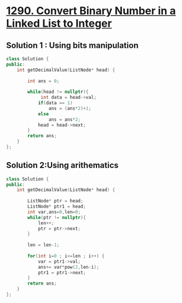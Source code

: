 # [1290. Convert Binary Number in a Linked List to Integer](https://leetcode.com/problems/convert-binary-number-in-a-linked-list-to-integer/)

## Solution 1 : Using bits manipulation
```c++
class Solution {
public:
    int getDecimalValue(ListNode* head) {
        
        int ans = 0;
        
        while(head != nullptr){
             int data = head->val;
            if(data == 1)
                ans = (ans*2)+1;
            else
                ans = ans*2;
            head = head->next;
        }
        return ans;
    }
};
```
## Solution 2:Using arithematics
```c++
class Solution {
public:
    int getDecimalValue(ListNode* head) {
        
        ListNode* ptr = head;
        ListNode* ptr1 = head;
        int var,ans=0,len=0;
        while(ptr != nullptr){
            len++;
            ptr = ptr->next;
        }
        
        len = len-1;
        
        for(int i=0 ; i<=len ; i++) {
            var = ptr1->val;
            ans+= var*pow(2,len-i);
            ptr1 = ptr1->next;
        }
        return ans;
    }
};
```